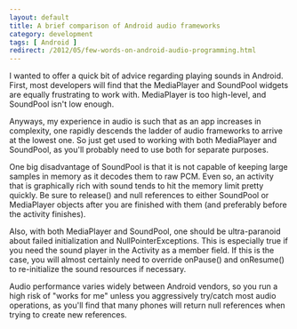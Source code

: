 ```yaml
---
layout: default
title: A brief comparison of Android audio frameworks
category: development
tags: [ Android ]
redirect: /2012/05/few-words-on-android-audio-programming.html
---
```


I wanted to offer a quick bit of advice regarding playing sounds in Android.
First, most developers will find that the MediaPlayer and SoundPool widgets
are equally frustrating to work with. MediaPlayer is too high-level, and
SoundPool isn't low enough.

Anyways, my experience in audio is such that as an app increases in
complexity, one rapidly descends the ladder of audio frameworks to arrive at
the lowest one. So just get used to working with both MediaPlayer and
SoundPool, as you'll probably need to use both for separate purposes.

One big disadvantage of SoundPool is that it is not capable of keeping large
samples in memory as it decodes them to raw PCM. Even so, an activity that is
graphically rich with sound tends to hit the memory limit pretty quickly. Be
sure to release() and null references to either SoundPool or MediaPlayer
objects after you are finished with them (and preferably before the activity
finishes).

Also, with both MediaPlayer and SoundPool, one should be ultra-paranoid about
failed initialization and NullPointerExceptions. This is especially true if
you need the sound player in the Activity as a member field. If this is the
case, you will almost certainly need to override onPause() and onResume() to
re-initialize the sound resources if necessary.

Audio performance varies widely between Android vendors, so you run a high
risk of "works for me" unless you aggressively try/catch most audio
operations, as you'll find that many phones will return null references when
trying to create new references.
